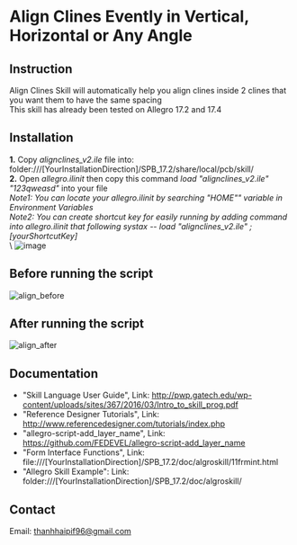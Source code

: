 # Align Clines Evently in Vertical, Horizontal or Any Angle
 
 ## Instruction
  Align Clines Skill will automatically help you align clines inside 2 clines that you want them to have the same spacing\
  This skill has already been tested on Allegro 17.2 and 17.4
  
 ## Installation
   **1.** Copy *alignclines_v2.ile* file into: folder:///[YourInstallationDirection]/SPB_17.2/share/local/pcb/skill/ \
   **2.** Open *allegro.ilinit* then copy this command *load "alignclines_v2.ile" "123qweasd"* into your file \
   *Note1: You can locate your allegro.ilinit by searching "HOME"" variable in Environment Variables* \
   *Note2: You can create shortcut key for easily running by adding command into allegro.ilinit that following systax -- load "alignclines_v2.ile" ; [yourShortcutKey]* \
\ ![image](https://user-images.githubusercontent.com/64115895/159395511-764a7081-957e-4277-89ff-a0c5de4f153b.png)


 ## Before running the script
![align_before](https://user-images.githubusercontent.com/64115895/159329037-60d0e06c-7a42-4362-9108-58e07df2a98c.JPG)

 ## After running the script
![align_after](https://user-images.githubusercontent.com/64115895/159329064-7f70ad2c-a0de-449e-9cb5-899c45de1234.JPG)
 
 ## Documentation
 *  "Skill Language User Guide", Link: http://pwp.gatech.edu/wp-content/uploads/sites/367/2016/03/Intro_to_skill_prog.pdf
 *  "Reference Designer Tutorials", Link: http://www.referencedesigner.com/tutorials/index.php
 *  "allegro-script-add_layer_name", Link: https://github.com/FEDEVEL/allegro-script-add_layer_name
 *  "Form Interface Functions", Link: file:///[YourInstallationDirection]/SPB_17.2/doc/algroskill/11frmint.html
 *  "Allegro Skill Example": Link: folder:///[YourInstallationDirection]/SPB_17.2/doc/algroskill/
 
 ## Contact
 Email: thanhhaipif96@gmail.com
